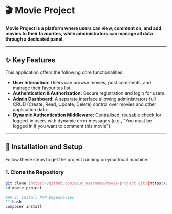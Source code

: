 # 🎬 Movie Project

**Movie Project is a platform where users can view, comment on, and add movies to their favourites, while administrators can manage all data through a dedicated panel.**

---

## ✨ Key Features

This application offers the following core functionalities:

* **User Interaction:** Users can browse movies, post comments, and manage their favourites list.
* **Authentication & Authorization:** Secure registration and login for users.
* **Admin Dashboard:** A separate interface allowing administrators full CRUD (Create, Read, Update, Delete) control over movies and other application data.
* **Dynamic Authentication Middleware:** Centralised, reusable check for logged-in users with dynamic error messages (e.g., "You must be logged in if you want to comment this movie").

---

## 🚀 Installation and Setup

Follow these steps to get the project running on your local machine.

### 1. Clone the Repository

```bash
git clone [https://github.com/your_username/movie-project.git](https://github.com/your_username/movie-project.git)
cd movie-project

### 2. Install PHP Dependecies
```bash
composer install
